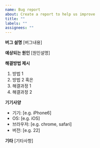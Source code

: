 ```yaml
---
name: Bug report
about: Create a report to help us improve
title: ""
labels: ""
assignees: ""
---
```


**버그 설명**
[버그내용]

**예상되는 원인**
[원인설명]

**해결방법 제시**

1. 방법 1
2. 방법 2
   혹은
3. 해결과정 1
4. 해결과정 2

**기기사양**

- 기기: [e.g. iPhone6]
- OS: [e.g. iOS]
- 브라우저: [e.g. chrome, safari]
- 버전: [e.g. 22]

**기타**
[기타사항]
